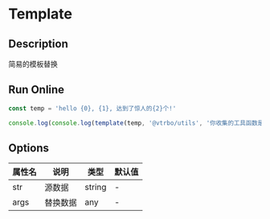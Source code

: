 # Template

## Description
简易的模板替换

## Run Online

<RunCode :dependency="`
function template(str: string, ...args: any[]): string {
  return str.replace(/{(\\d+)}/g, (match, key) => {
    const index = Number(key)
    if (Number.isNaN(index))
      return match
    return args[index]
  })
}`">

```ts
const temp = 'hello {0}, {1}, 达到了惊人的{2}个!'

console.log(console.log(template(temp, '@vtrbo/utils', '你收集的工具函数是最多的', 100)))
```

</RunCode>

## Options

<div class="utils-table">

| 属性名 | 说明 | 类型 | 默认值 |
| --- | --- | --- | --- |
| str | 源数据 | string | - |
| args | 替换数据 | any | - |

</div>